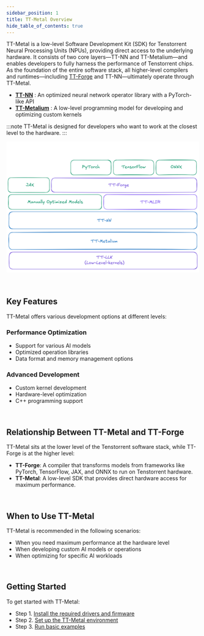 ```yaml
---
sidebar_position: 1
title: TT-Metal Overview
hide_table_of_contents: true
---
```


TT-Metal is a low-level Software Development Kit (SDK) for Tenstorrent Neural Processing Units (NPUs), providing direct access to the underlying hardware. It consists of two core layers—TT-NN and TT-Metalium—and enables developers to fully harness the performance of Tenstorrent chips. As the foundation of the entire software stack, all higher-level compilers and runtimes—including [TT-Forge](http://175.124.38.106:3000/docs/tenstorrent-sdks/tt-forge/tt-forge-overview) and TT-NN—ultimately operate through TT-Metal.

 - [**TT-NN**](https://github.com/tenstorrent/tt-metal) : An optimized neural network operator library with a PyTorch-like API
 - [**TT-Metalium**](https://github.com/tenstorrent/tt-metal) : A low-level programming model for developing and optimizing custom kernels

:::note
TT-Metal is designed for developers who want to work at the closest level to the hardware.
:::

![alt text](./img/tt-metal-stack.png)


<br />

## Key Features
TT-Metal offers various development options at different levels:

### Performance Optimization
- Support for various AI models
- Optimized operation libraries
- Data format and memory management options

### Advanced Development
- Custom kernel development
- Hardware-level optimization
- C++ programming support

<br />

## Relationship Between TT-Metal and TT-Forge
TT-Metal sits at the lower level of the Tenstorrent software stack, while TT-Forge is at the higher level:
- **TT-Forge**: A compiler that transforms models from frameworks like PyTorch, TensorFlow, JAX, and ONNX to run on Tenstorrent hardware.
- **TT-Metal**: A low-level SDK that provides direct hardware access for maximum performance.

<br />

## When to Use TT-Metal
TT-Metal is recommended in the following scenarios:
 - When you need maximum performance at the hardware level
 - When developing custom AI models or operations
 - When optimizing for specific AI workloads

<br />

## Getting Started
To get started with TT-Metal:
 - Step 1. [Install the required drivers and firmware](/docs/gettingstarted/installation_guide)
 - Step 2. [Set up the TT-Metal environment](/docs/tenstorrent-sdks/tt-metal/tt-metal-installation)
 - Step 3. [Run basic examples](/docs/tenstorrent-sdks/tt-metal/run-your-first-model)